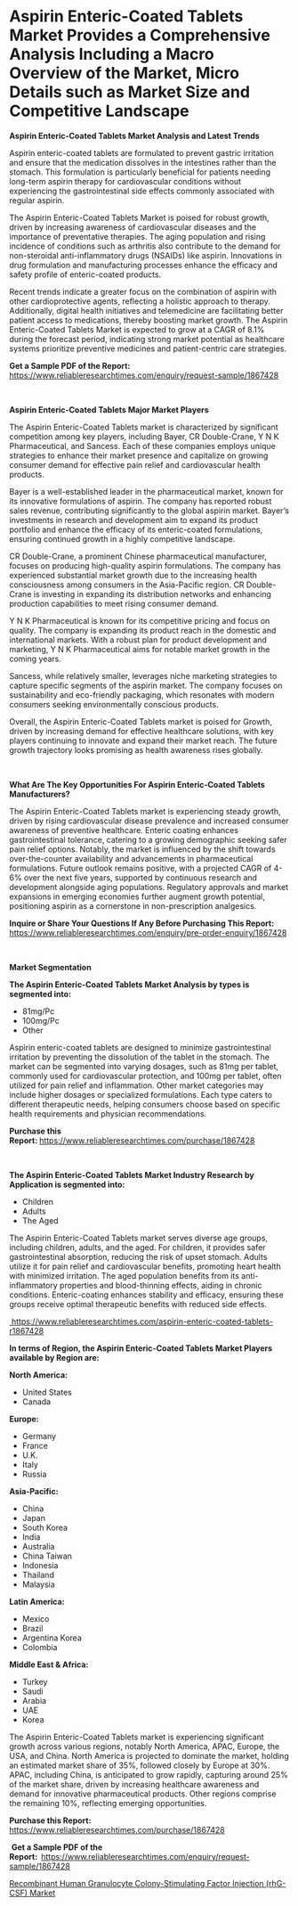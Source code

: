 <p><h1>Aspirin Enteric-Coated Tablets Market Provides a Comprehensive Analysis Including a Macro Overview of the Market, Micro Details such as Market Size and Competitive Landscape</h1></p><p><strong>Aspirin Enteric-Coated Tablets Market Analysis and Latest Trends</strong></p>
<p><p>Aspirin enteric-coated tablets are formulated to prevent gastric irritation and ensure that the medication dissolves in the intestines rather than the stomach. This formulation is particularly beneficial for patients needing long-term aspirin therapy for cardiovascular conditions without experiencing the gastrointestinal side effects commonly associated with regular aspirin.</p><p>The Aspirin Enteric-Coated Tablets Market is poised for robust growth, driven by increasing awareness of cardiovascular diseases and the importance of preventative therapies. The aging population and rising incidence of conditions such as arthritis also contribute to the demand for non-steroidal anti-inflammatory drugs (NSAIDs) like aspirin. Innovations in drug formulation and manufacturing processes enhance the efficacy and safety profile of enteric-coated products.</p><p>Recent trends indicate a greater focus on the combination of aspirin with other cardioprotective agents, reflecting a holistic approach to therapy. Additionally, digital health initiatives and telemedicine are facilitating better patient access to medications, thereby boosting market growth. The Aspirin Enteric-Coated Tablets Market is expected to grow at a CAGR of 8.1% during the forecast period, indicating strong market potential as healthcare systems prioritize preventive medicines and patient-centric care strategies.</p></p>
<p><strong>Get a Sample PDF of the Report:&nbsp;</strong> <a href="https://www.reliableresearchtimes.com/enquiry/request-sample/1867428?utm_campaign=2210&utm_medium=2&utm_source=Github&utm_content=ia&utm_term=09032025&utm_id=aspirin-enteric-coated-tablets">https://www.reliableresearchtimes.com/enquiry/request-sample/1867428</a></p>
<p>&nbsp;</p>
<p><strong>Aspirin Enteric-Coated Tablets Major Market Players</strong></p>
<p><p>The Aspirin Enteric-Coated Tablets market is characterized by significant competition among key players, including Bayer, CR Double-Crane, Y N K Pharmaceutical, and Sancess. Each of these companies employs unique strategies to enhance their market presence and capitalize on growing consumer demand for effective pain relief and cardiovascular health products.</p><p>Bayer is a well-established leader in the pharmaceutical market, known for its innovative formulations of aspirin. The company has reported robust sales revenue, contributing significantly to the global aspirin market. Bayer’s investments in research and development aim to expand its product portfolio and enhance the efficacy of its enteric-coated formulations, ensuring continued growth in a highly competitive landscape.</p><p>CR Double-Crane, a prominent Chinese pharmaceutical manufacturer, focuses on producing high-quality aspirin formulations. The company has experienced substantial market growth due to the increasing health consciousness among consumers in the Asia-Pacific region. CR Double-Crane is investing in expanding its distribution networks and enhancing production capabilities to meet rising consumer demand.</p><p>Y N K Pharmaceutical is known for its competitive pricing and focus on quality. The company is expanding its product reach in the domestic and international markets. With a robust plan for product development and marketing, Y N K Pharmaceutical aims for notable market growth in the coming years.</p><p>Sancess, while relatively smaller, leverages niche marketing strategies to capture specific segments of the aspirin market. The company focuses on sustainability and eco-friendly packaging, which resonates with modern consumers seeking environmentally conscious products.</p><p>Overall, the Aspirin Enteric-Coated Tablets market is poised for Growth, driven by increasing demand for effective healthcare solutions, with key players continuing to innovate and expand their market reach. The future growth trajectory looks promising as health awareness rises globally.</p></p>
<p>&nbsp;</p>
<p><strong>What Are The Key Opportunities For Aspirin Enteric-Coated Tablets Manufacturers?</strong></p>
<p><p>The Aspirin Enteric-Coated Tablets market is experiencing steady growth, driven by rising cardiovascular disease prevalence and increased consumer awareness of preventive healthcare. Enteric coating enhances gastrointestinal tolerance, catering to a growing demographic seeking safer pain relief options. Notably, the market is influenced by the shift towards over-the-counter availability and advancements in pharmaceutical formulations. Future outlook remains positive, with a projected CAGR of 4-6% over the next five years, supported by continuous research and development alongside aging populations. Regulatory approvals and market expansions in emerging economies further augment growth potential, positioning aspirin as a cornerstone in non-prescription analgesics.</p></p>
<p><strong>Inquire or Share Your Questions If Any Before Purchasing This Report:</strong> <a href="https://www.reliableresearchtimes.com/enquiry/pre-order-enquiry/1867428?utm_campaign=2210&utm_medium=2&utm_source=Github&utm_content=ia&utm_term=09032025&utm_id=aspirin-enteric-coated-tablets">https://www.reliableresearchtimes.com/enquiry/pre-order-enquiry/1867428</a></p>
<p>&nbsp;</p>
<p><strong>Market Segmentation</strong></p>
<p><strong>The Aspirin Enteric-Coated Tablets Market Analysis by types is segmented into:</strong></p>
<p><ul><li>81mg/Pc</li><li>100mg/Pc</li><li>Other</li></ul></p>
<p><p>Aspirin enteric-coated tablets are designed to minimize gastrointestinal irritation by preventing the dissolution of the tablet in the stomach. The market can be segmented into varying dosages, such as 81mg per tablet, commonly used for cardiovascular protection, and 100mg per tablet, often utilized for pain relief and inflammation. Other market categories may include higher dosages or specialized formulations. Each type caters to different therapeutic needs, helping consumers choose based on specific health requirements and physician recommendations.</p></p>
<p><strong>Purchase this Report:&nbsp;</strong><a href="https://www.reliableresearchtimes.com/purchase/1867428?utm_campaign=2210&utm_medium=2&utm_source=Github&utm_content=ia&utm_term=09032025&utm_id=aspirin-enteric-coated-tablets">https://www.reliableresearchtimes.com/purchase/1867428</a></p>
<p>&nbsp;</p>
<p><strong>The Aspirin Enteric-Coated Tablets Market Industry Research by Application is segmented into:</strong></p>
<p><ul><li>Children</li><li>Adults</li><li>The Aged</li></ul></p>
<p><p>The Aspirin Enteric-Coated Tablets market serves diverse age groups, including children, adults, and the aged. For children, it provides safer gastrointestinal absorption, reducing the risk of upset stomach. Adults utilize it for pain relief and cardiovascular benefits, promoting heart health with minimized irritation. The aged population benefits from its anti-inflammatory properties and blood-thinning effects, aiding in chronic conditions. Enteric-coating enhances stability and efficacy, ensuring these groups receive optimal therapeutic benefits with reduced side effects.</p></p>
<p><a href="https://www.reliableresearchtimes.com/aspirin-enteric-coated-tablets-r1867428?utm_campaign=2210&utm_medium=2&utm_source=Github&utm_content=ia&utm_term=09032025&utm_id=aspirin-enteric-coated-tablets">&nbsp;https://www.reliableresearchtimes.com/aspirin-enteric-coated-tablets-r1867428</a></p>
<p><strong>In terms of Region, the Aspirin Enteric-Coated Tablets Market Players available by Region are:</strong></p>
<p>
    <p> <strong> North America: </strong>
        <ul>
            <li>United States</li>
            <li>Canada</li>
        </ul>
        </p> 
    <p> <strong> Europe: </strong>
        <ul>
            <li>Germany</li>
            <li>France</li>
            <li>U.K.</li>
            <li>Italy</li>
            <li>Russia</li>
        </ul>
        </p> 
    <p> <strong> Asia-Pacific: </strong>
        <ul>
            <li>China</li>
            <li>Japan</li>
            <li>South Korea</li>
            <li>India</li>
            <li>Australia</li>
            <li>China Taiwan</li>
            <li>Indonesia</li>
            <li>Thailand</li>
            <li>Malaysia</li>
        </ul>
        </p> 
    <p> <strong> Latin America: </strong>
        <ul>
            <li>Mexico</li>
            <li>Brazil</li>
            <li>Argentina Korea</li>
            <li>Colombia</li>
        </ul>
        </p> 
    <p> <strong> Middle East & Africa: </strong>
        <ul>
            <li>Turkey</li>
            <li>Saudi</li>
            <li>Arabia</li>
            <li>UAE</li>
            <li>Korea</li>
        </ul>
    </p>
    </p>
<p><p>The Aspirin Enteric-Coated Tablets market is experiencing significant growth across various regions, notably North America, APAC, Europe, the USA, and China. North America is projected to dominate the market, holding an estimated market share of 35%, followed closely by Europe at 30%. APAC, including China, is anticipated to grow rapidly, capturing around 25% of the market share, driven by increasing healthcare awareness and demand for innovative pharmaceutical products. Other regions comprise the remaining 10%, reflecting emerging opportunities.</p></p>
<p><strong>Purchase this Report: </strong><a href="https://www.reliableresearchtimes.com/purchase/1867428?utm_campaign=2210&utm_medium=2&utm_source=Github&utm_content=ia&utm_term=09032025&utm_id=aspirin-enteric-coated-tablets">https://www.reliableresearchtimes.com/purchase/1867428</a></p>
<p>&nbsp;<strong>Get a Sample PDF of the Report:&nbsp;&nbsp;</strong><a href="https://www.reliableresearchtimes.com/enquiry/request-sample/1867428?utm_campaign=2210&utm_medium=2&utm_source=Github&utm_content=ia&utm_term=09032025&utm_id=aspirin-enteric-coated-tablets">https://www.reliableresearchtimes.com/enquiry/request-sample/1867428</a></p>
<p><strong></strong></p>
<p><p><a href="https://github.com/FosterFahey91/Market-Research-Report-List-1/blob/main/recombinant-human-granulocyte-colony-stimulating-factor-injection-rhg-csf-market.md?utm_campaign=2210&utm_medium=2&utm_source=Github&utm_content=ia&utm_term=09032025&utm_id=aspirin-enteric-coated-tablets">Recombinant Human Granulocyte Colony-Stimulating Factor Injection (rhG-CSF) Market</a></p></p>